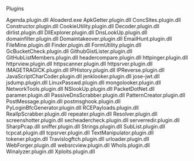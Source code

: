 Plugins 



Agenda.plugin.dll
Aloaderd.exe
ApkGetter.plugin.dll
ConcSites.plugin.dll
Constructor.plugin.dll
CookieUtility.plugin.dll
Decoder.plugin.dll
dirlist.plugin.dll
DllExplorer.plugin.dll
DnsLookUp.plugin.dll
domainfilter.plugin.dll
Domaintakeover.plugin.dll
EmailHunt.plugin.dll
FileMine.plugin.dll
Finder.plugin.dll
FormUtility.plugin.dll
GcBucketCheck.plugin.dll
GithubGistLister.plugin.dll
GitHubListMembers.plugin.dll
headercompare.plugin.dll
httpinger.plugin.dll
httprview.plugin.dll
httpscanner.plugin.dll
httpsrver.plugin.dll
IMAGETRAGICK.plugin.dll
IPHistory.plugin.dll
IPReverse.plugin.dll
JavaScriptCharCoder.plugin.dll
jenklooker.plugin.dll
jose-jwt.dll
jsdump.plugin.dll
LinuxPasswd.plugin.dll
mongolooker.plugin.dll
NetworkTools.plugin.dll
NSlookUp.plugin.dll
PacketDotNet.dll
paramer.plugin.dll
PassiveDnsScrabber.plugin.dll
PatternCreator.plugin.dll
PostMessage.plugin.dll
postmsghook.plugin.dll
PyLoginBfcGenerator.plugin.dll
RCEPayloads.plugin.dll
RealIpScrabber.plugin.dll
repeater.plugin.dll
Resolver.plugin.dll
screenshotter.plugin.dll
secheadercheck.plugin.dll
serverredir.plugin.dll
SharpPcap.dll
sniffer.plugin.dll
Strings.plugin.dll
SubList.plugin.dll
tcpcat.plugin.dll
tcpsrver.plugin.dll
TextManipulator.plugin.dll
tokener.plugin.dll
Travislogftch.plugin.dll
urloader.plugin.dll
WebForger.plugin.dll
websrcview.plugin.dll
WhoIs.plugin.dll
Winalyzer.plugin.dll
Xploits.plugin.dll
